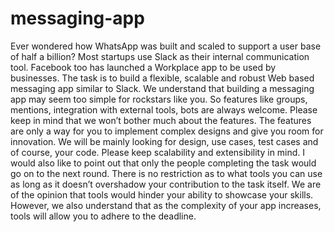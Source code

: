 # messaging-app
Ever wondered how WhatsApp was built and scaled to support a user
base of half a billion? Most startups use Slack as their internal
communication tool. Facebook too has launched a Workplace app to
be used by businesses.
The task is to build a flexible, scalable and robust Web based messaging
app similar to Slack. We understand that building a messaging app may
seem too simple for rockstars like you. So features like groups, mentions,
integration with external tools, bots are always welcome. Please keep in
mind that we won’t bother much about the features. The features are
only a way for you to implement complex designs and give you room for
innovation.
We will be mainly looking for design, use cases, test cases and of course,
your code. Please keep scalability and extensibility in mind.
I would also like to point out that only the people completing the task
would go on to the next round.
There is no restriction as to what tools you can use as long as it doesn’t
overshadow your contribution to the task itself. We are of the opinion
that tools would hinder your ability to showcase your skills. However, we
also understand that as the complexity of your app increases, tools will
allow you to adhere to the deadline.
